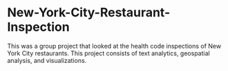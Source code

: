 # New-York-City-Restaurant-Inspection

This was a group project that looked at the health code inspections of New York City restaurants.
This project consists of text analytics, geospatial analysis, and visualizations. 
